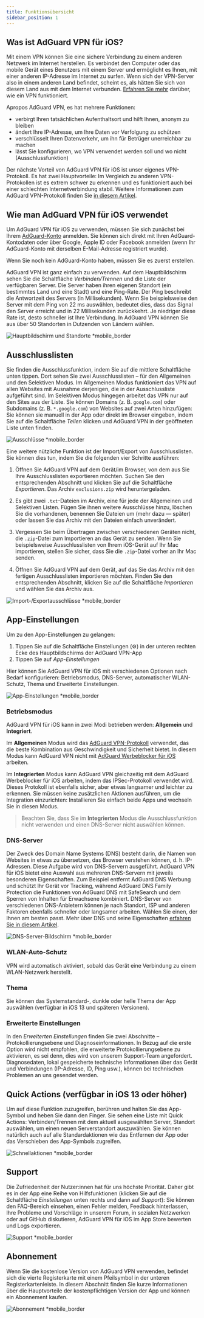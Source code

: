 ```yaml
---
title: Funktionsübersicht
sidebar_position: 1
---
```


## Was ist AdGuard VPN für iOS?

Mit einem VPN können Sie eine sichere Verbindung zu einem anderen Netzwerk im Internet herstellen. Es verbindet den Computer oder das mobile Gerät eines Benutzers mit einem Server und ermöglicht es Ihnen, mit einer anderen IP-Adresse im Internet zu surfen. Wenn sich der VPN-Server also in einem anderen Land befindet, scheint es, als hätten Sie sich von diesem Land aus mit dem Internet verbunden. [Erfahren Sie mehr](/general/how-vpn-works.md) darüber, wie ein VPN  funktioniert.

Apropos AdGuard VPN, es hat mehrere Funktionen:

- verbirgt Ihren tatsächlichen Aufenthaltsort und hilft Ihnen, anonym zu bleiben
- ändert Ihre IP-Adresse, um Ihre Daten vor Verfolgung zu schützen
- verschlüsselt Ihren Datenverkehr, um ihn für Betrüger unerreichbar zu machen
- lässt Sie konfigurieren, wo VPN verwendet werden soll und wo nicht (Ausschlussfunktion)

Der nächste Vorteil von AdGuard VPN für iOS ist unser eigenes VPN-Protokoll. Es hat zwei Hauptvorteile: Im Vergleich zu anderen VPN-Protokollen ist es extrem schwer zu erkennen und es funktioniert auch bei einer schlechten Internetverbindung stabil. Weitere Informationen zum AdGuard VPN-Protokoll finden Sie [in diesem Artikel](../general/adguard-vpn-protocol.mdx).

## Wie man AdGuard VPN für iOS verwendet

Um AdGuard VPN für iOS zu verwenden, müssen Sie sich zunächst bei Ihrem [AdGuard-Konto](https://my.adguard.com/) anmelden. Sie können sich direkt mit Ihren AdGuard-Kontodaten oder über Google, Apple ID oder Facebook anmelden (wenn Ihr AdGuard-Konto mit derselben E-Mail-Adresse registriert wurde).

Wenn Sie noch kein AdGuard-Konto haben, müssen Sie es zuerst erstellen.

AdGuard VPN ist ganz einfach zu verwenden. Auf dem Hauptbildschirm sehen Sie die Schaltfläche *Verbinden/Trennen* und die Liste der verfügbaren Server. Die Server haben ihren eigenen Standort (ein bestimmtes Land und eine Stadt) und eine Ping-Rate. Der Ping beschreibt die Antwortzeit des Servers (in Millisekunden). Wenn Sie beispielsweise den Server mit dem Ping von 22 ms auswählen, bedeutet dies, dass das Signal den Server erreicht und in 22 Millisekunden zurückkehrt. Je niedriger diese Rate ist, desto schneller ist Ihre Verbindung. In AdGuard VPN können Sie aus über 50 Standorten in Dutzenden von Ländern wählen.

![Hauptbildschirm und Standorte *mobile_border](https://cdn.adguardvpn.com/content/kb/vpn/ios/1.png?123)

## Ausschlusslisten

Sie finden die Ausschlussfunktion, indem Sie auf die mittlere Schaltfläche unten tippen. Dort sehen Sie zwei Ausschlusslisten – für den Allgemeinen und den Selektiven Modus. Im Allgemeinen Modus funktioniert das VPN auf allen Websites mit Ausnahme derjenigen, die in der Ausschlussliste aufgeführt sind. Im Selektiven Modus hingegen arbeitet das VPN nur auf den Sites aus der Liste. Sie können Domains (z. B. `google.com`) oder Subdomains (z. B. `*.google.com`) von Websites auf zwei Arten hinzufügen: Sie können sie manuell in der App oder direkt im Browser eingeben, indem Sie auf die Schaltfläche *Teilen* klicken und AdGuard VPN in der geöffneten Liste unten finden.

![Ausschlüsse *mobile_border](https://cdn.adguardvpn.com/content/kb/vpn/ios/2.png?123)

Eine weitere nützliche Funktion ist der Import/Export von Ausschlusslisten. Sie können dies tun, indem Sie die folgenden vier Schritte ausführen:

1. Öffnen Sie AdGuard VPN auf dem Gerät/im Browser, von dem aus Sie Ihre Ausschlusslisten exportieren möchten. Suchen Sie den entsprechenden Abschnitt und klicken Sie auf die Schaltfläche *Exportieren*. Das Archiv `exclusions.zip` wird heruntergeladen.

2. Es gibt zwei `.txt`-Dateien im Archiv, eine für jede der Allgemeinen und Selektiven Listen. Fügen Sie ihnen weitere Ausschlüsse hinzu, löschen Sie die vorhandenen, benennen Sie Dateien um (mehr dazu — später) oder lassen Sie das Archiv mit den Dateien einfach unverändert.

3. Vergessen Sie beim Übertragen zwischen verschiedenen Geräten nicht, die `.zip`-Datei zum Importieren an das Gerät zu senden. Wenn Sie beispielsweise Ausschlusslisten von Ihrem iOS-Gerät auf Ihr Mac importieren, stellen Sie sicher, dass Sie die `.zip`-Datei vorher an Ihr Mac senden.

4. Öffnen Sie AdGuard VPN auf dem Gerät, auf das Sie das Archiv mit den fertigen Ausschlusslisten importieren möchten. Finden Sie den entsprechenden Abschnitt, klicken Sie auf die Schaltfläche *Importieren* und wählen Sie das Archiv aus.

![Import-/Exportausschlüsse *mobile_border](https://cdn.adguardvpn.com/content/kb/vpn/ios/import-export-exclusions.png)

## App-Einstellungen

Um zu den App-Einstellungen zu gelangen:

1. Tippen Sie auf die Schaltfläche Einstellungen (⚙) in der unteren rechten Ecke des Hauptbildschirms der AdGuard VPN-App
2. Tippen Sie auf *App-Einstellungen*

Hier können Sie AdGuard VPN für iOS mit verschiedenen Optionen nach Bedarf konfigurieren: Betriebsmodus, DNS-Server, automatischer WLAN-Schutz, Thema und Erweiterte Einstellungen.

![App-Einstellungen *mobile_border](https://cdn.adguardvpn.com/content/kb/vpn/ios/app-settings.png)

### Betriebsmodus

AdGuard VPN für iOS kann in zwei Modi betrieben werden: **Allgemein** und **Integriert**.

Im **Allgemeinen** Modus wird das [AdGuard VPN-Protokoll](../general/adguard-vpn-protocol.mdx) verwendet, das die beste Kombination aus Geschwindigkeit und Sicherheit bietet. In diesem Modus kann AdGuard VPN nicht mit [AdGuard Werbeblocker für iOS](https://adguard.com/kb/adguard-for-ios/overview/) arbeiten.

Im **Integrierten** Modus kann AdGuard VPN gleichzeitig mit dem AdGuard Werbeblocker für iOS arbeiten, indem das IPSec-Protokoll verwendet wird. Dieses Protokoll ist ebenfalls sicher, aber etwas langsamer und leichter zu erkennen. Sie müssen keine zusätzlichen Aktionen ausführen, um die Integration einzurichten: Installieren Sie einfach beide Apps und wechseln Sie in diesen Modus.
> Beachten Sie, dass Sie im **Integrierten** Modus die Ausschlussfunktion nicht verwenden und einen DNS-Server nicht auswählen können.

### DNS-Server

Der Zweck des Domain Name Systems (DNS) besteht darin, die Namen von Websites in etwas zu übersetzen, das Browser verstehen können, d. h. IP-Adressen. Diese Aufgabe wird von DNS-Servern ausgeführt. AdGuard VPN für iOS bietet eine Auswahl aus mehreren DNS-Servern mit jeweils besonderen Eigenschaften. Zum Beispiel entfernt AdGuard DNS Werbung und schützt Ihr Gerät vor Tracking, während AdGuard DNS Family Protection die Funktionen von AdGuard DNS mit SafeSearch und dem Sperren von Inhalten für Erwachsene kombiniert. DNS-Server von verschiedenen DNS-Anbietern können je nach Standort, ISP und anderen Faktoren ebenfalls schneller oder langsamer arbeiten. Wählen Sie einen, der Ihnen am besten passt. Mehr über DNS und seine Eigenschaften [erfahren Sie in diesem Artikel](https://adguard-dns.io/kb/general/dns-filtering/#what-is-dns).

![DNS-Server-Bildschirm *mobile_border](https://cdn.adguardvpn.com/content/kb/vpn/ios/dns-server.png)

### WLAN-Auto-Schutz

VPN wird automatisch aktiviert, sobald das Gerät eine Verbindung zu einem WLAN-Netzwerk herstellt.

### Thema

Sie können das Systemstandard-, dunkle oder helle Thema der App auswählen (verfügbar in iOS 13 und späteren Versionen).

### Erweiterte Einstellungen

In den *Erweiterten Einstellungen* finden Sie zwei Abschnitte – Protokollierungsebene und Diagnoseinformationen. In Bezug auf die erste Option wird nicht empfohlen, die erweiterte Protokollierungsebene zu aktivieren, es sei denn, dies wird von unserem Support-Team angefordert. Diagnosedaten, lokal gespeicherte technische Informationen über das Gerät und Verbindungen (IP-Adresse, ID, Ping usw.), können bei technischen Problemen an uns gesendet werden.

## Quick Actions (verfügbar in iOS 13 oder höher)

Um auf diese Funktion zuzugreifen, berühren und halten Sie das App-Symbol und heben Sie dann den Finger. Sie sehen eine Liste mit Quick Actions: Verbinden/Trennen mit dem aktuell ausgewählten Server, Standort auswählen, um einen neuen Serverstandort auszuwählen. Sie können natürlich auch auf alle Standardaktionen wie das Entfernen der App oder das Verschieben des App-Symbols zugreifen.

![Schnellaktionen *mobile_border](https://cdn.adguardvpn.com/content/kb/vpn/ios/quick-actions.png)

## Support

Die Zufriedenheit der Nutzer:innen hat für uns höchste Priorität. Daher gibt es in der App eine Reihe von Hilfsfunktionen (klicken Sie auf die Schaltfläche *Einstellungen* unten rechts und dann auf *Support*): Sie können den FAQ-Bereich einsehen, einen Fehler melden, Feedback hinterlassen, Ihre Probleme und Vorschläge in unserem Forum, in sozialen Netzwerken oder auf GitHub diskutieren, AdGuard VPN für iOS im App Store bewerten und Logs exportieren.

![Support *mobile_border](https://cdn.adguardvpn.com/content/kb/vpn/ios/support.png)

## Abonnement

Wenn Sie die kostenlose Version von AdGuard VPN verwenden, befindet sich die vierte Registerkarte mit einem Pfeilsymbol in der unteren Registerkartenleiste. In diesem Abschnitt finden Sie kurze Informationen über die Hauptvorteile der kostenpflichtigen Version der App und können ein Abonnement kaufen.

![Abonnement *mobile_border](https://cdn.adguardvpn.com/content/kb/vpn/ios/subscription_en.png)
